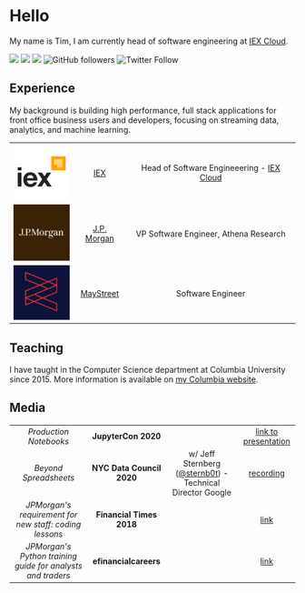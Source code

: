 # Hello
My name is Tim, I am currently head of software engineering at [IEX Cloud](https://github.com/iexcloud).

[![](https://img.shields.io/badge/Website-red)](https://tim.paine.nyc/)
[![](https://img.shields.io/badge/Teaching-green)](https://www.cs.columbia.edu/~paine/)
[![](https://img.shields.io/badge/LinkedIn-blue)](https://www.linkedin.com/in/timkpaine/)
![GitHub followers](https://img.shields.io/github/followers/timkpaine?style=social)
![Twitter Follow](https://img.shields.io/twitter/follow/timkpaine?style=social)


## Experience
My background is building high performance, full stack applications for front office business users and developers, focusing on streaming data, analytics, and machine learning. 

| | | |
|:--:|:--:|:--:|
| <img width="100" src="./iex.png" alt="IEX"></img> | [IEX](https://iextrading.com) | Head of Software Engineeering - [IEX Cloud](https://iexcloud.io) |
| <img width="100" src="./jpmorgan.png" alt="J.P. Morgan"></img> | [J.P. Morgan](https://www.jpmorgan.com/global) | VP Software Engineer, Athena Research |
| <img width="100" src="./maystreet.png" alt="MayStreet"></img> | [MayStreet](https://maystreet.com) |  Software Engineer |

## Teaching
I have taught in the Computer Science department at Columbia University since 2015. More information is available on [my Columbia website](https://www.cs.columbia.edu/~paine/).

## Media

| | | | |
|:--:|:--:|:--:|:--:|
| *Production Notebooks* | **JupyterCon 2020**  | | [link to presentation](https://tim.paine.nyc/talks/jupytercon.html#/) |
| *Beyond Spreadsheets* | **NYC Data Council 2020** | w/ Jeff Sternberg ([@sternb0t](https://github.com/sternb0t)) - Technical Director Google | [recording](https://youtu.be/PYTVU4A_3Kc) |
|*JPMorgan's requirement for new staff: coding lessons* | **Financial Times 2018** | | [link](https://www.ft.com/content/4c17d6ce-c8b2-11e8-ba8f-ee390057b8c9) |
| *JPMorgan's Python training guide for analysts and traders* | **efinancialcareers** | | [link](https://news.efinancialcareers.com/us-en/3004043/jpmorgan-python-training-analysts-and-traders) |
